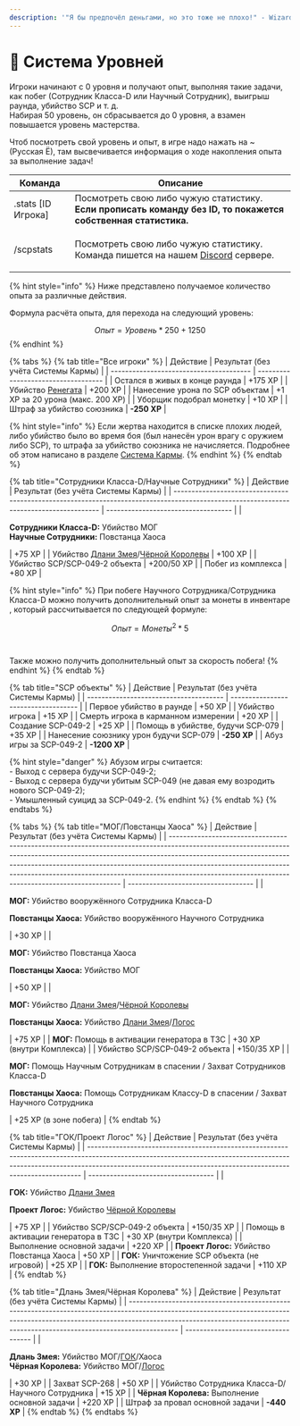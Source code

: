 ```yaml
---
description: '"Я бы предпочёл деньгами, но это тоже не плохо!" - Wizardry 8 (Перевод "Бука")'
---
```


# 💎 Система Уровней

Игроки начинают с 0 уровня и получают опыт, выполняя такие задачи, как побег (Сотрудник Класса-D или Научный Сотрудник), выигрыш раунда, убийство SCP и т. д.\
Набирая 50 уровень, он сбрасывается до 0 уровня, а взамен повышается уровень мастерства.

Чтоб посмотреть свой уровень и опыт, в игре надо нажать на \~ (Русская Ё), там высвечивается информация о ходе накопления опыта за выполнение задач!

| Команда             | Описание                                                                                                                                       |
| ------------------- | ---------------------------------------------------------------------------------------------------------------------------------------------- |
| .stats \[ID Игрока] | Посмотреть свою либо чужую статистику. **Если прописать команду без ID, то покажется собственная статистика.**                                 |
| /scpstats           | <p>Посмотреть свою либо чужую статистику.<br>Команда пишется на нашем <a href="https://discord.com/invite/376sEKP2tX">Discord</a> сервере.</p> |

{% hint style="info" %}
Ниже представлено получаемое количество опыта за различные действия.

Формула расчёта опыта, для перехода на следующий уровень:

$$Опыт = Уровень * 250 + 1250$$
{% endhint %}

{% tabs %}
{% tab title="Все игроки" %}
| Действие                                | Результат (без учёта Системы Кармы) |
| --------------------------------------- | ----------------------------------- |
| Остался в живых в конце раунда          | +175 XP                             |
| Убийство [Ренегата](mechanics/other.md) | +200 XP                             |
| Нанесение урона по SCP объектам         | +1 ХР за 20 урона (макс. 200 XP)    |
| Уборщик подобрал монетку                | +10 XP                              |
| Штраф за убийство союзника              | **-250 XP**                         |

{% hint style="info" %}
Если жертва находится в списке плохих людей, либо убийство было во время боя (был нанесён урон врагу с оружием либо SCP), то штрафа за убийство союзника не начисляется. Подробнее об этом написано в разделе [Система Кармы](karma-system.md).
{% endhint %}
{% endtab %}

{% tab title="Сотрудники Класса-D/Научные Сотрудники" %}
| Действие                                                                                                                                | Результат (без учёта Системы Кармы) |
| --------------------------------------------------------------------------------------------------------------------------------------- | ----------------------------------- |
| <p><strong>Сотрудники Класса-D:</strong> Убийство МОГ<br><strong>Научные Сотрудники:</strong> Повстанца Хаоса</p>                       | +75 XP                              |
| Убийство [Длани Змея](../custom-classes/custom-teams/serpents-hand.md)/[Чёрной Королевы](../custom-classes/custom-teams/black-queen.md) | +100 XP                             |
| Убийство SCP/SCP-049-2 объекта                                                                                                          | +200/50 XP                          |
| Побег из комплекса                                                                                                                      | +80 XP                              |

{% hint style="info" %}
При побеге Научного Сотрудника/Сотрудника Класса-D можно получить дополнительный опыт за монеты в инвентаре , который рассчитывается по следующей формуле:

$$Опыт = Монеты ^ 2 * 5$$\
\
Также можно получить дополнительный опыт за скорость побега!
{% endhint %}
{% endtab %}

{% tab title="SCP объекты" %}
| Действие                               | Результат (без учёта Системы Кармы) |
| -------------------------------------- | ----------------------------------- |
| Первое убийство в раунде               | +50 XP                              |
| Убийство игрока                        | +15 XP                              |
| Смерть игрока в карманном измерении    | +20 XP                              |
| Создание SCP-049-2                     | +25 XP                              |
| Помощь в убийстве, будучи SCP-079      | +35 XP                              |
| Нанесение союзнику урон будучи SCP-079 | **-250 XP**                         |
| Абуз игры за SCP-049-2                 | **-1200 XP**                        |

{% hint style="danger" %}
Абузом игры считается:\
\- Выход с сервера будучи SCP-049-2;\
\- Выход с сервера будучи убитым SCP-049 (не давая ему возродить нового SCP-049-2);\
\- Умышленный суицид за SCP-049-2.
{% endhint %}
{% endtab %}
{% endtabs %}

{% tabs %}
{% tab title="МОГ/Повстанцы Хаоса" %}
| Действие                                                                                                                                                                                                                                                                                                                                                                                 | Результат (без учёта Системы Кармы) |
| ---------------------------------------------------------------------------------------------------------------------------------------------------------------------------------------------------------------------------------------------------------------------------------------------------------------------------------------------------------------------------------------- | ----------------------------------- |
| <p><strong>МОГ:</strong> Убийство вооружённого Сотрудника Класса-D</p><p><strong>Повстанцы Хаоса:</strong> Убийство вооружённого Научного Сотрудника</p>                                                                                                                                                                                                                                 | +30 XP                              |
| <p><strong>МОГ:</strong> Убийство Повстанца Хаоса</p><p><strong>Повстанцы Хаоса:</strong> Убийство МОГ</p>                                                                                                                                                                                                                                                                               | +50 XP                              |
| <p><strong>МОГ:</strong> Убийство <a href="../custom-classes/custom-teams/serpents-hand.md">Длани Змея</a>/<a href="../custom-classes/custom-teams/black-queen.md">Чёрной Королевы</a></p><p><strong>Повстанцы Хаоса:</strong> Убийство <a href="../custom-classes/custom-teams/serpents-hand.md">Длани Змея</a>/<a href="../custom-classes/custom-teams/project-logos.md">Логос</a></p> | +75 XP                              |
| **МОГ:** Помощь в активации генератора в ТЗС                                                                                                                                                                                                                                                                                                                                             | +30 XP (внутри Комплекса)           |
| Убийство SCP/SCP-049-2 объекта                                                                                                                                                                                                                                                                                                                                                           | +150/35 XP                          |
| <p><strong>МОГ:</strong> Помощь Научным Сотрудникам в спасении / Захват Сотрудников Класса-D</p><p><strong>Повстанцы Хаоса:</strong> Помощь Сотрудникам Классу-D в спасении / Захват Научного Сотрудника</p>                                                                                                                                                                             | +25 XP (в зоне побега)              |
{% endtab %}

{% tab title="ГОК/Проект Логос" %}
| Действие                                                                                                                                                                                                                                 | Результат (без учёта Системы Кармы) |
| ---------------------------------------------------------------------------------------------------------------------------------------------------------------------------------------------------------------------------------------- | ----------------------------------- |
| <p><strong>ГОК:</strong> Убийство <a href="../custom-classes/custom-teams/serpents-hand.md">Длани Змея</a></p><p><strong>Проект Логос:</strong> Убийство <a href="../custom-classes/custom-teams/black-queen.md">Чёрной Королевы</a></p> | +75 XP                              |
| Убийство SCP/SCP-049-2 объекта                                                                                                                                                                                                           | +150/35 XP                          |
| Помощь в активации генератора в ТЗС                                                                                                                                                                                                      | +30 XP (внутри Комплекса)           |
| Выполнение основной задачи                                                                                                                                                                                                               | +220 XP                             |
| **Проект Логос:** Убийство Повстанца Хаоса                                                                                                                                                                                               | +50 XP                              |
| **ГОК:** Уничтожение SCP объекта (не игровой)                                                                                                                                                                                            | +25 XP                              |
| **ГОК:** Выполнение второстепенной задачи                                                                                                                                                                                                | +110 XP                             |
{% endtab %}

{% tab title="Длань Змея/Чёрная Королева" %}
| Действие                                                                                                                                                                                                                                                 | Результат (без учёта Системы Кармы) |
| -------------------------------------------------------------------------------------------------------------------------------------------------------------------------------------------------------------------------------------------------------- | ----------------------------------- |
| <p><strong>Длань Змея:</strong> Убийство МОГ/<a href="../custom-classes/custom-teams/global-occult-coalition.md">ГОК</a>/Хаоса<br><strong>Чёрная Королева:</strong> Убийство МОГ/<a href="../custom-classes/custom-teams/project-logos.md">Логос</a></p> | +30 XP                              |
| Захват SCP-268                                                                                                                                                                                                                                           | +50 XP                              |
| Убийство Сотрудника Класса-D/Научного Сотрудника                                                                                                                                                                                                         | +15 XP                              |
| **Чёрная Королева:** Выполнение основной задачи                                                                                                                                                                                                          | +220 XP                             |
| Штраф за провал основной задачи                                                                                                                                                                                                                          | **-440 XP**                         |
{% endtab %}
{% endtabs %}
